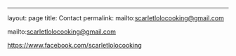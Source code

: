---
layout: page
title: Contact
permalink: mailto:scarletlolocooking@gmail.com

mailto:scarletlolocooking@gmail.com


https://www.facebook.com/scarletlolocooking
